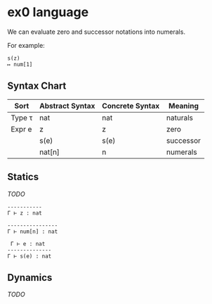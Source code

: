 # ex0 language

We can evaluate zero and successor notations into numerals.

For example:

```
s(z)
↦ num[1]
```

## Syntax Chart

| Sort   | Abstract Syntax | Concrete Syntax | Meaning
| ------ | --------------- | --------------- | -------
| Type τ | nat             | nat             | naturals
| Expr e | z               | z               | zero
|        | s(e)            | s(e)            | successor
|        | nat[n]          | n               | numerals

## Statics

_TODO_

```
-----------
Γ ⊢ z : nat
```
```
----------------
Γ ⊢ num[n] : nat
```
```
 Γ ⊢ e : nat
--------------
Γ ⊢ s(e) : nat
```

## Dynamics

_TODO_
